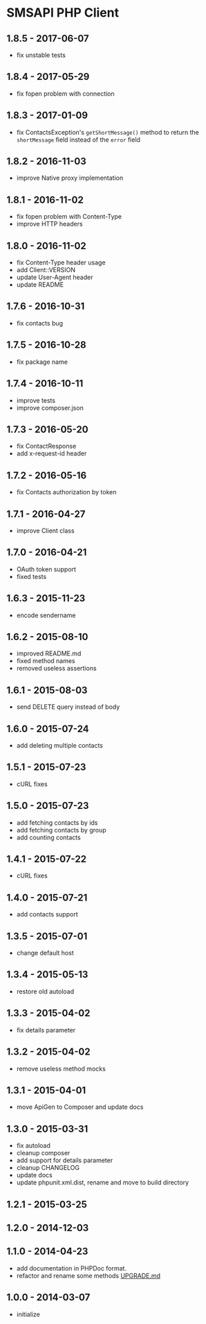 # SMSAPI PHP Client

## 1.8.5 - 2017-06-07
* fix unstable tests

## 1.8.4 - 2017-05-29
* fix fopen problem with connection

## 1.8.3 - 2017-01-09
* fix ContactsException's `getShortMessage()` method to return the `shortMessage` field instead of the `error` field

## 1.8.2 - 2016-11-03
* improve Native proxy implementation

## 1.8.1 - 2016-11-02
* fix fopen problem with Content-Type
* improve HTTP headers

## 1.8.0 - 2016-11-02
* fix Content-Type header usage
* add Client::VERSION
* update User-Agent header
* update README

## 1.7.6 - 2016-10-31
* fix contacts bug

## 1.7.5 - 2016-10-28
* fix package name

## 1.7.4 - 2016-10-11
* improve tests
* improve composer.json

## 1.7.3 - 2016-05-20
* fix ContactResponse
* add x-request-id header

## 1.7.2 - 2016-05-16
* fix Contacts authorization by token

## 1.7.1 - 2016-04-27
* improve Client class

## 1.7.0 - 2016-04-21
* OAuth token support
* fixed tests

## 1.6.3 - 2015-11-23 
* encode sendername

## 1.6.2 - 2015-08-10
* improved README.md
* fixed method names
* removed useless assertions

## 1.6.1 - 2015-08-03
* send DELETE query instead of body

## 1.6.0 - 2015-07-24
* add deleting multiple contacts

## 1.5.1 - 2015-07-23
* cURL fixes

## 1.5.0 - 2015-07-23
* add fetching contacts by ids
* add fetching contacts by group
* add counting contacts

## 1.4.1 - 2015-07-22
* cURL fixes

## 1.4.0 - 2015-07-21
* add contacts support

## 1.3.5 - 2015-07-01
* change default host

## 1.3.4 - 2015-05-13
* restore old autoload

## 1.3.3 - 2015-04-02
* fix details parameter

## 1.3.2 - 2015-04-02
* remove useless method mocks

## 1.3.1 - 2015-04-01
* move ApiGen to Composer and update docs

## 1.3.0 - 2015-03-31
* fix autoload
* cleanup composer
* add support for details parameter
* cleanup CHANGELOG
* update docs
* update phpunit.xml.dist, rename and move to build directory

## 1.2.1 - 2015-03-25

## 1.2.0 - 2014-12-03

## 1.1.0 - 2014-04-23
* add documentation in PHPDoc format.
* refactor and rename some methods [UPGRADE.md](UPGRADE.md)

## 1.0.0 - 2014-03-07
* initialize
